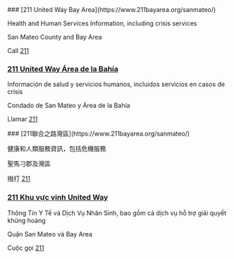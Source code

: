 <RenderIf language="en">
### [211 United Way Bay Area](https://www.211bayarea.org/sanmateo/)

Health and Human Services Information, including crisis services

San Mateo County and Bay Area

Call [211](tel:+1-211)  
</RenderIf>
<RenderIf language="es">

### [211 United Way Área de la Bahía](https://www.211bayarea.org/sanmateo/)

Información de salud y servicios humanos, incluidos servicios en casos de crisis

Condado de San Mateo y Área de la Bahía

Llamar [211](tel:+1-211)

</RenderIf>
<RenderIf language="zh">
### [211聯合之路灣區](https://www.211bayarea.org/sanmateo/)

健康和人類服務資訊，包括危機服務

聖馬刁郡及灣區

撥打 [211](tel:+1-211)  
</RenderIf>
<RenderIf language="vi">

### [211 Khu vực vịnh United Way](https://www.211bayarea.org/sanmateo/)

Thông Tin Y Tế và Dịch Vụ Nhân Sinh, bao gồm cả dịch vụ hỗ trợ giải quyết khủng hoảng

Quận San Mateo và Bay Area

Cuộc gọi [211](tel:+1-211)  
</RenderIf>
